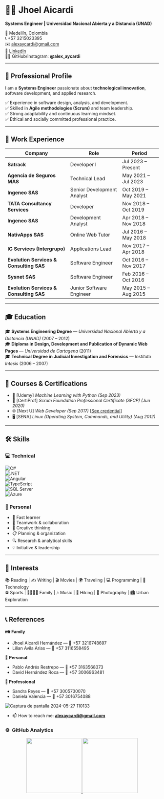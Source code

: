 # 👨‍💻 Jhoel Aicardi   
**Systems Engineer | Universidad Nacional Abierta y a Distancia (UNAD)**  

📍 Medellín, Colombia  
📞 +57 3215023395  
✉️ [alexaycardi@gmail.com](mailto:alexaycardi@gmail.com)  
🔗 [LinkedIn](https://www.linkedin.com/in/alex-jhoel-aicardi-avila-2b4069152)  
👨‍💻 GitHub/Instagram: **@alex_aycardi**  

---

## 🚀 Professional Profile  
I am a **Systems Engineer** passionate about **technological innovation**, software development, and applied research.  

✅ Experience in software design, analysis, and development.  
✅ Skilled in **Agile methodologies (Scrum)** and team leadership.  
✅ Strong adaptability and continuous learning mindset.  
✅ Ethical and socially committed professional practice.  

---

## 💼 Work Experience  

| Company | Role | Period |
|---------|-------|---------|
| **Satrack** | Developer I | Jul 2023 – Present |
| **Agencia de Seguros MAS** | Technical Lead | May 2021 – Jul 2023 |
| **Ingeneo SAS** | Senior Development Analyst | Oct 2019 – May 2021 |
| **TATA Consultancy Services** | Developer | Nov 2018 – Oct 2019 |
| **Ingeneo SAS** | Development Analyst | Apr 2018 – Nov 2018 |
| **NativApps SAS** | Online Web Tutor | Jul 2016 – May 2018 |
| **IG Services (Intergrupo)** | Applications Lead | Nov 2017 – Apr 2018 |
| **Evolution Services & Consulting SAS** | Software Engineer | Oct 2016 – Nov 2017 |
| **Sysnet SAS** | Software Engineer | Feb 2016 – Oct 2016 |
| **Evolution Services & Consulting SAS** | Junior Software Engineer | May 2015 – Aug 2015 |

---

## 🎓 Education  

🎓 **Systems Engineering Degree** — *Universidad Nacional Abierta y a Distancia (UNAD)* (2007 – 2012)  
🎓 **Diploma in Design, Development and Publication of Dynamic Web Pages** — *Universidad de Cartagena* (2011)  
🎓 **Technical Degree in Judicial Investigation and Forensics** — *Instituto Intesis* (2006 – 2007)  

---

## 📜 Courses & Certifications  

- 🧠 [Udemy] *Machine Learning with Python* *(Sep 2023)*  
- 📌 [CertiProf] *Scrum Foundation Professional Certificate (SFCP)* *(Jun 2020)*  
- 🌐 [Next U] *Web Developer* *(Sep 2017)* [[See credential](https://www.credential.net/10885481)]  
- 🖥️ [SENA] *Linux (Operating System, Commands, and Utility)* *(Aug 2012)*  

---

## 🛠️ Skills  

### 💻 Technical  
![C#](https://img.shields.io/badge/C%23-239120?style=flat-square&logo=c-sharp&logoColor=white)  
![.NET](https://img.shields.io/badge/.NET-512BD4?style=flat-square&logo=dotnet&logoColor=white)  
![Angular](https://img.shields.io/badge/Angular-DD0031?style=flat-square&logo=angular&logoColor=white)  
![TypeScript](https://img.shields.io/badge/TypeScript-3178C6?style=flat-square&logo=typescript&logoColor=white)  
![SQL Server](https://img.shields.io/badge/SQL%20Server-CC2927?style=flat-square&logo=microsoftsqlserver&logoColor=white)  
![Azure](https://img.shields.io/badge/Azure-0078D4?style=flat-square&logo=microsoftazure&logoColor=white)  

### 🤝 Personal  
- 🚀 Fast learner  
- 🤝 Teamwork & collaboration  
- 🎨 Creative thinking  
- 📋 Planning & organization  
- 🔍 Research & analytical skills  
- 💡 Initiative & leadership  

---

## 🎯 Interests  

📚 Reading | ✍️ Writing | 🎬 Movies | 🌍 Traveling | 💻 Programming | 🚀 Technology  
⚽ Sports | 👨‍👩‍👧‍👦 Family | 🎶 Music | 🥾 Hiking | 📸 Photography | 🏙️ Urban Exploration  

---

## 📞 References  

**👪 Family**  
- Jhoel Aicardi Hernández — 📱 +57 3216748697  
- Lilian Avila Arias — 📱 +57 3116558495  

**👤 Personal**  
- Pablo Andrés Restrepo — 📱 +57 3163568373  
- David Hernández Roca — 📱 +57 3006963481  

**💼 Professional**  
- Sandra Reyes — 📱 +57 3005730070  
- Daniela Valencia — 📱 +57 3016754088  



![Captura de pantalla 2024-05-27 110133](https://github.com/aaicardi/aaicardi/assets/4039351/5129e1fa-b02e-4fc9-9955-677c4e545c25)

- 📫 How to reach me: **alexaycardi@gmail.com**

### ⚙️ &nbsp;GitHub Analytics

<p align="center">
<a href="https://github.com/aaicardi">
  <img height="180em" src="https://github-readme-stats-eight-theta.vercel.app/api?username=aaicardi&show_icons=true&theme=algolia&include_all_commits=true&count_private=true"/>
  <img height="180em" src="https://github-readme-stats-eight-theta.vercel.app/api/top-langs/?username=aaicardi&layout=compact&langs_count=8&theme=algolia"/>
</a>
</p>
